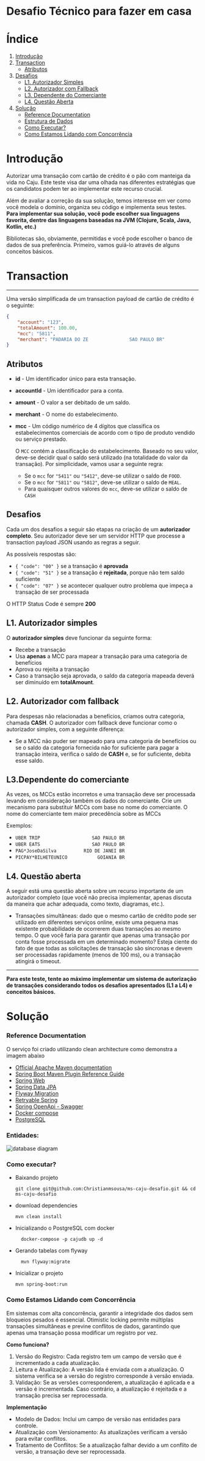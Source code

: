 # Desafio Técnico para fazer em casa

# Índice

1. [Introdução](#introdução)
2. [Transaction](#transaction)
    - [Atributos](#atributos)
3. [Desafios](#desafios)
    - [L1. Autorizador Simples](#l1-autorizador-simples)
    - [L2. Autorizador com Fallback](#l2-autorizador-com-fallback)
    - [L3. Dependente do Comerciante](#l3-dependente-do-comerciante)
    - [L4. Questão Aberta](#l4-questão-aberta)
4. [Solução](#solução)
    - [Reference Documentation](#reference-documentation)
    - [Estrutura de Dados](#estrutura-de-dados)
    - [Como Executar?](#como-executar)
    - [Como Estamos Lidando com Concorrência](#como-estamos-lidando-com-concorrência)


# Introdução

Autorizar uma transação com cartão de crédito é o pão com manteiga da vida no Caju. Este teste visa dar uma olhada nas diferentes estratégias que os candidatos podem ter ao implementar este recurso crucial.

Além de avaliar a correção da sua solução, temos interesse em ver como você modela o domínio, organiza seu código e implementa seus testes. **Para implementar sua solução, você pode escolher sua linguagens favorita, dentre das linguagens baseadas na JVM (Clojure, Scala, Java, Kotlin, etc.)**

Bibliotecas são, obviamente, permitidas e você pode escolher o banco de dados de sua preferência.
Primeiro, vamos guiá-lo através de alguns conceitos básicos.

# Transaction

---

Uma versão simplificada de um transaction payload de cartão de crédito é o seguinte:

```json
{
	"account": "123",
	"totalAmount": 100.00,
	"mcc": "5811",
	"merchant": "PADARIA DO ZE               SAO PAULO BR"
}
```

## Atributos

- **id** - Um identificador único para esta transação.
- **accountId** - Um identificador para a conta.
- **amount** - O valor a ser debitado de um saldo.
- **merchant** - O nome do estabelecimento.
- **mcc** - Um código numérico de 4 dígitos que classifica os estabelecimentos
  comerciais de acordo com o tipo de produto vendido ou serviço prestado.

  O `MCC` contém a classificação do estabelecimento. Baseado no seu valor, deve-se
  decidir qual o saldo será utilizado (na totalidade do valor da transação). Por
  simplicidade, vamos usar a seguinte regra:

    - Se o `mcc` for `"5411"` ou `"5412"`, deve-se utilizar o saldo de `FOOD`.
    - Se o `mcc` for `"5811"` ou `"5812"`, deve-se utilizar o saldo de `MEAL`.
    - Para quaisquer outros valores do `mcc`, deve-se utilizar o saldo de `CASH`


## Desafios


Cada um dos desafios a seguir são etapas na criação de um **autorizador completo**. Seu autorizador deve ser um servidor HTTP que processe a transaction payload JSON usando as regras a seguir.

As possíveis respostas são:

- `{ "code": "00" }` se a transação é **aprovada**
- `{ "code": "51" }` se a transação é **rejeitada**, porque não tem saldo suficiente
- `{ "code": "07" }` se acontecer qualquer outro problema que impeça a transação de ser processada

O HTTP Status Code é sempre **200**

## L1. Autorizador simples

O **autorizador simples** deve funcionar da seguinte forma:
-  Recebe a transação
-  Usa **apenas** a MCC para mapear a transação para uma categoria de benefícios
-  Aprova ou rejeita a transação
-  Caso a transação seja aprovada, o saldo da categoria mapeada deverá ser diminuído em **totalAmount**.


## L2. Autorizador com fallback

Para despesas não relacionadas a benefícios, criamos outra categoria, chamada **CASH**.
O autorizador com fallback deve funcionar como o autorizador simples, com a seguinte diferença:
- Se a MCC não puder ser mapeado para uma categoria de benefícios ou se o saldo da categoria fornecida não for suficiente para pagar a transação inteira, verifica o saldo de **CASH** e, se for suficiente, debita esse saldo.

## L3.Dependente do comerciante

As vezes, os MCCs estão incorretos e uma transação deve ser processada levando em consideração também os dados do comerciante. Crie um mecanismo para substituir MCCs com base no nome do comerciante. O nome do comerciante tem maior precedência sobre as MCCs

Exemplos:

- `UBER TRIP                   SAO PAULO BR`
- `UBER EATS                   SAO PAULO BR`
- `PAG*JoseDaSilva          RIO DE JANEI BR`
- `PICPAY*BILHETEUNICO           GOIANIA BR`

## L4. Questão aberta

A seguir está uma questão aberta sobre um recurso importante de um autorizador completo (que você não precisa implementar, apenas discuta da maneira que achar adequada, como texto, diagramas, etc.).

- Transações simultâneas: dado que o mesmo cartão de crédito pode ser utilizado em diferentes serviços online, existe uma pequena mas existente probabilidade de ocorrerem duas transações ao mesmo tempo. O que você faria para garantir que apenas uma transação por conta fosse processada em um determinado momento? Esteja ciente do fato de que todas as solicitações de transação são síncronas e devem ser processadas rapidamente (menos de 100 ms), ou a transação atingirá o timeout.

---

**Para este teste, tente ao máximo implementar um sistema de autorização de transações considerando todos os desafios apresentados (L1 a L4) e conceitos básicos.**


# Solução

### Reference Documentation
O serviço foi criado utilizando clean architecture como demonstra a imagem abaixo

* [Official Apache Maven documentation](https://maven.apache.org/guides/index.html)
* [Spring Boot Maven Plugin Reference Guide](https://docs.spring.io/spring-boot/3.3.2/maven-plugin)
* [Spring Web](https://docs.spring.io/spring-boot/docs/3.3.2/reference/htmlsingle/index.html#web)
* [Spring Data JPA](https://docs.spring.io/spring-boot/docs/3.3.2/reference/htmlsingle/index.html#data.sql.jpa-and-spring-data)
* [Flyway Migration](https://docs.spring.io/spring-boot/docs/3.3.2/reference/htmlsingle/index.html#howto.data-initialization.migration-tool.flyway)
* [Retryable Spring](https://docs.spring.io/spring-retry/docs/api/current/org/springframework/retry/annotation/Retryable.html)
* [Spring OpenApi - Swagger](https://www.baeldung.com/spring-rest-openapi-documentation)
* [Docker compose](https://docs.docker.com/compose/)
* [PostgreSQL](https://www.postgresql.org/docs/)

### Entidades:

<p>
  <img src="./assets/db.png" alt="database diagram" />
</p>

### Como executar?

- Baixando projeto
  ```shell
  git clone git@github.com:Christianmsousa/ms-caju-desafio.git && cd ms-caju-desafio
  ```
- download dependencies
  ```shell
  mvn clean install
  ```

- Inicializando o PostgreSQL com docker
  ```shell
    docker-compose -p cajudb up -d
  ```

- Gerando tabelas com flyway
  ```shell
    mvn flyway:migrate
  ```
  
- Inicializar o projeto
  ```shell
  mvn spring-boot:run
  ```


### Como Estamos Lidando com Concorrência

Em sistemas com alta concorrência, garantir a integridade dos dados sem bloqueios pesados é essencial. Otimistic locking permite múltiplas transações simultâneas e previne conflitos de dados, garantindo que apenas uma transação possa modificar um registro por vez.

**Como funciona?**

1. Versão do Registro: Cada registro tem um campo de versão que é incrementado a cada atualização.
2. Leitura e Atualização: A versão lida é enviada com a atualização. O sistema verifica se a versão do registro corresponde à versão enviada.
3. Validação: Se as versões corresponderem, a atualização é aplicada e a versão é incrementada. Caso contrário, a atualização é rejeitada e a transação precisa ser reprocessada.

**Implementação**
- Modelo de Dados: Inclui um campo de versão nas entidades para controle.
- Atualização com Versionamento: As atualizações verificam a versão para evitar conflitos.
- Tratamento de Conflitos: Se a atualização falhar devido a um conflito de versão, a transação deve ser reprocessada.

